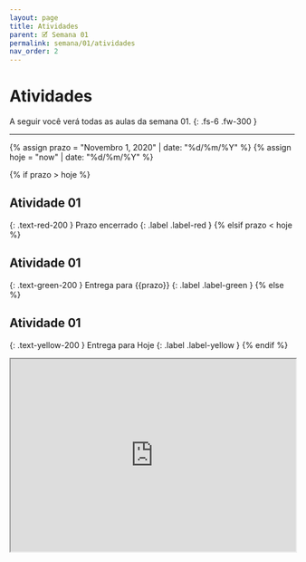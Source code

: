 ```yaml
---
layout: page
title: Atividades
parent: 🗹 Semana 01
permalink: semana/01/atividades
nav_order: 2
---
```




# Atividades

A seguir você verá todas as aulas da semana 01.
{: .fs-6 .fw-300 }

---



{% assign prazo = "Novembro 1, 2020" | date: "%d/%m/%Y"  %}
{% assign hoje = "now" | date: "%d/%m/%Y"  %}

{% if prazo > hoje %}
## Atividade 01
{: .text-red-200 }
  Prazo encerrado
  {: .label .label-red }
{% elsif prazo < hoje %}
## Atividade 01
{: .text-green-200 }
  Entrega para {{prazo}}
  {: .label .label-green }
{% else %}
## Atividade 01
{: .text-yellow-200 }
   Entrega para Hoje
  {: .label .label-yellow }
{% endif %}


<div class="iframe-container" style="max-width: 680px; height: 680px;">
  <iframe src="https://drive.google.com/file/d/1HC3G6rcK2sVCHJmSC8H7xtIaJT77JvjH/preview" width= "100%"  height= "50%"></iframe>
</div>





